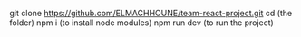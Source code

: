git clone https://github.com/ELMACHHOUNE/team-react-project.git
cd (the folder)
npm i (to install node modules)
npm run dev (to run the project)
